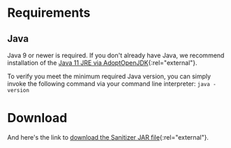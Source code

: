 # Requirements

## Java

Java 9 or newer is required. If you don't already have Java, we recommend installation of the [Java 11 JRE via AdoptOpenJDK](https://adoptopenjdk.net/releases.html?variant=openjdk11&jvmVariant=hotspot){:rel="external"}.

To verify you meet the minimum required Java version, you can simply invoke the following command via your command line interpreter: `java -version`

# Download

And here's the link to [download the Sanitizer JAR file](https://github.com/cryptomator/sanitizer/releases){:rel="external"}.
